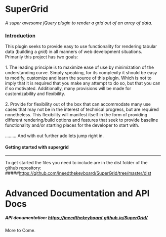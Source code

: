 # **SuperGrid**
_A super awesome jQuery plugin to render a grid out of an array of data._

### Introduction
<p>
This plugin seeks to provide easy to use functionality for rendering
tabular data (building a <i>grid</i>) in all manners of web development situations. Primarily this
project has two goals:
<br><br>
1. The leading principle is to maximize ease of use by minimization of the understanding curve.
Simply speaking, for its complexity it should be easy to modify, customize and learn the source of this plugin.
Which is not to imply that it is required that you make any attempt to do so, but that you can if so motivated.
Additionally, many provisions will be made for customizability and flexibility.
<br><br>
2. Provide for flexibility out of the box that can accommodate many use cases that may not be in the
interest of technical progress, but are required nonetheless. This flexibility will manifest itself
in the form of providing different rendering/build options and features that seek to provide baseline functionality
and/or starting places for the developer to start with.
<br><br>
......... And with out further ado lets jump right in.
</p>

#### Getting started with supergrid
*****
To get started the files you need to include are in the dist folder of the github repository:
#####https://github.com/ineedthekeyboard/SuperGrid/tree/master/dist

# Advanced Documentation and API Docs

##### API documentation: https://ineedthekeyboard.github.io/SuperGrid/
More to Come.
